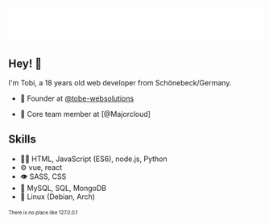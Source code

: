 <h1 align="center">
  <img src="https://raw.githubusercontent.com/R4Tobi/R4Tobi/main/name.svg" alt="R4Tobi/Tobias Baake" />
</h1>

## Hey! 👋
I'm Tobi, a 18 years old web developer from Schönebeck/Germany.

- 🧭 Founder at [@tobe-websolutions](https://www.tobe-websolutions.de)

- 👥 Core team member at [@Majorcloud]

## Skills
- 👨‍💻 HTML, JavaScript (ES6), node.js, Python
- ⚙️ vue, react
- 👁️ SASS, CSS
- 💽 MySQL, SQL, MongoDB
- 🐧 Linux (Debian, Arch)



<sub><sup>There is no place like 127.0.0.1</sup></sub>
